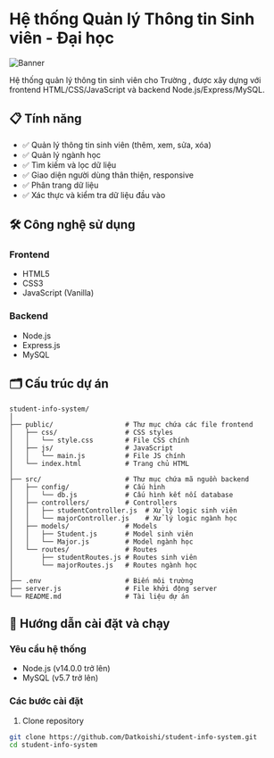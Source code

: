 # Hệ thống Quản lý Thông tin Sinh viên - Đại học 
![Banner](https://placeholder.svg?height=250&width=800&query=Hệ%20thống%20Quản%20lý%20Thông%20tin%20Sinh%20viên%20-%20Đại%20học%20Duy%20Tân)

Hệ thống quản lý thông tin sinh viên cho Trường , được xây dựng với frontend HTML/CSS/JavaScript và backend Node.js/Express/MySQL.

## 📋 Tính năng

- ✅ Quản lý thông tin sinh viên (thêm, xem, sửa, xóa)
- ✅ Quản lý ngành học
- ✅ Tìm kiếm và lọc dữ liệu
- ✅ Giao diện người dùng thân thiện, responsive
- ✅ Phân trang dữ liệu
- ✅ Xác thực và kiểm tra dữ liệu đầu vào

## 🛠️ Công nghệ sử dụng

### Frontend
- HTML5
- CSS3
- JavaScript (Vanilla)

### Backend
- Node.js
- Express.js
- MySQL

## 🗂️ Cấu trúc dự án

```
student-info-system/
│
├── public/                  # Thư mục chứa các file frontend
│   ├── css/                 # CSS styles
│   │   └── style.css        # File CSS chính
│   ├── js/                  # JavaScript
│   │   └── main.js          # File JS chính
│   └── index.html           # Trang chủ HTML
│
├── src/                     # Thư mục chứa mã nguồn backend
│   ├── config/              # Cấu hình
│   │   └── db.js            # Cấu hình kết nối database
│   ├── controllers/         # Controllers
│   │   ├── studentController.js  # Xử lý logic sinh viên
│   │   └── majorController.js    # Xử lý logic ngành học
│   ├── models/              # Models
│   │   ├── Student.js       # Model sinh viên
│   │   └── Major.js         # Model ngành học
│   └── routes/              # Routes
│       ├── studentRoutes.js # Routes sinh viên
│       └── majorRoutes.js   # Routes ngành học
│
├── .env                     # Biến môi trường
├── server.js                # File khởi động server
└── README.md                # Tài liệu dự án
```

## 🚀 Hướng dẫn cài đặt và chạy

### Yêu cầu hệ thống
- Node.js (v14.0.0 trở lên)
- MySQL (v5.7 trở lên)

### Các bước cài đặt

1. Clone repository
```bash
git clone https://github.com/Datkoishi/student-info-system.git
cd student-info-system
